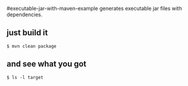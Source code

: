 #executable-jar-with-maven-example
generates executable jar files with dependencies.

## just build it
~~~
$ mvn clean package
~~~

## and see what you got
~~~
$ ls -l target
~~~
